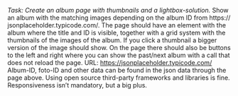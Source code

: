 *Task: Create an album page with thumbnails and a lightbox-solution.*
Show an album with the matching images depending on the album ID from https://
jsonplaceholder.typicode.com/. The page should have an element with the album where the title and ID is visible, together with a grid system with the thumbnails of the images of the album. If you click a thumbnail a bigger version of the image should show.
On the page there should also be buttons to the left and right where you can show the past/next album with a call that does not reload the page.
URL: https://jsonplaceholder.typicode.com/
Album-ID, foto-ID and other data can be found in the json data through the page above.
Using open source third-party frameworks and libraries is fine. Responsiveness isn’t mandatory, but a big plus.
